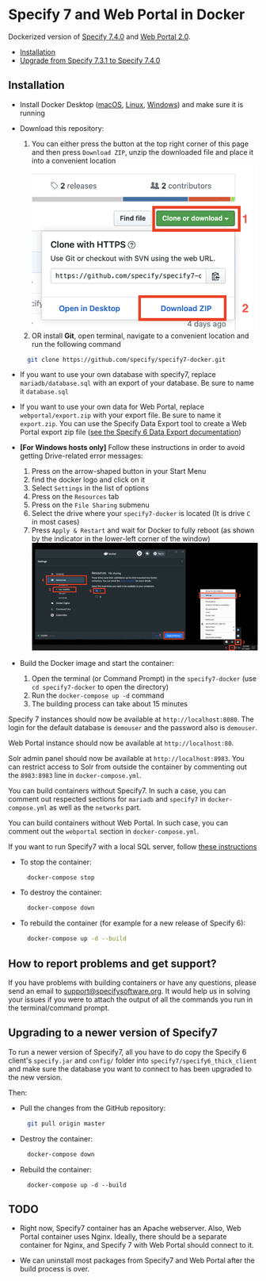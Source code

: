 # Specify 7 and Web Portal in Docker

Dockerized version of [Specify 7.4.0](https://github.com/specify/specify7) and [Web Portal 2.0](https://github.com/specify/webportal-installer).

* [Installation](#Installation)
* [Upgrade from Specify 7.3.1 to Specify 7.4.0](#upgrade-from-specify-731-to-specify-740)

## Installation

* Install Docker Desktop ([macOS](https://hub.docker.com/editions/community/docker-ce-desktop-mac/), [Linux](https://docs.docker.com/engine/install/ubuntu/), [Windows](https://hub.docker.com/editions/community/docker-ce-desktop-windows/)) and make sure it is running

* Download this repository:
  1. You can either press the button at the top right corner of this page and then press `Download ZIP`, unzip the downloaded file and place it into a convenient location
  ![](./src/download_link.png)
  2. OR install **Git**, open terminal, navigate to a convenient location and run the following command
  ```bash
    git clone https://github.com/specify/specify7-docker.git
  ```

* If you want to use your own database with specify7, replace `mariadb/database.sql` with an export of your database. Be sure to name it `database.sql`

* If you want to use your own data for Web Portal, replace `webportal/export.zip` with your export file. Be sure to name it `export.zip`. You can use the Specify Data Export tool to create a Web Portal export zip file ([see the Specify 6 Data Export documentation](https://www.sustain.specifysoftware.org/wp-content/uploads/2017/03/Using-the-Specify-Web-Portal.pdf))

* **[For Windows hosts only]** Follow these instructions in order to avoid getting Drive-related error messages:
  1. Press on the arrow-shaped button in your Start Menu
  2. find the docker logo and click on it
  3. Select `Settings` in the list of options
  4. Press on the `Resources` tab
  5. Press on the `File Sharing` submenu
  6. Select the drive where your `specify7-docker` is located (It is drive `C` in most cases)
  7. Press `Apply & Restart` and wait for Docker to fully reboot (as shown by the indicator in the lower-left corner of the window)
  ![Instructions are shown above](./src/docker_settings.png "Follow these instructions in order to avoid getting Drive-related error messages")

* Build the Docker image and start the container:
  1. Open the terminal (or Command Prompt) in the `specify7-docker` (use `cd specify7-docker` to open the directory)
  2. Run the `docker-compose up -d` command
  3. The building process can take about 15 minutes

Specify 7 instances should now be available at `http://localhost:8080`. The login for the default database is `demouser` and the password also is `demouser`.
  
Web Portal instance should now be available at `http://localhost:80`.
  
Solr admin panel should now be available at `http://localhost:8983`. You can restrict access to Solr from outside the container by commenting out the `8983:8983` line in `docker-compose.yml`.

You can build containers without Specify7. In such a case, you can comment out respected sections for `mariadb` and `specify7` in `docker-compose.yml` as well as the `networks` part.
  
You can build containers without Web Portal. In such case, you can comment out the `webportal` section in `docker-compose.yml`.

If you want to run Specify7 with a local SQL server, follow [these instructions](https://github.com/specify/specify7-docker/tree/sp7_only)

* To stop the container:
  ```bash
    docker-compose stop
  ```
* To destroy the container:
  ```bash
    docker-compose down
  ```
* To rebuild the container (for example for a new release of Specify 6):
  ```bash
    docker-compose up -d --build
  ```

## How to report problems and get support?
If you have problems with building containers or have any questions, please send an email to [support@specifysoftware.org](mailto:support@specifysoftware.org). It would help us in solving your issues if you were to attach the output of all the commands you run in the terminal/command prompt.

## Upgrading to a newer version of Specify7

To run a newer version of Specify7, all you have to do copy the Specify 6 client's `specify.jar` and `config/` folder into `specify7/specify6_thick_client` and make sure the database you want to connect to has been upgraded to the new version.

Then:

* Pull the changes from the GitHub repository:

  ```bash
    git pull origin master
  ```

* Destroy the container:

  ```bash
    docker-compose down
  ```

* Rebuild the container:

  ```
    docker-compose up -d --build
  ```

## TODO

* Right now, Specify7 container has an Apache webserver. Also, Web Portal container uses Nginx. Ideally, there should be a separate container for Nginx, and Specify 7 with Web Portal should connect to it.

* We can uninstall most packages from Specify7 and Web Portal after the build process is over.
